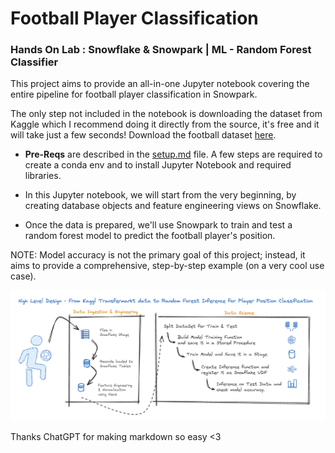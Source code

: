 # Football Player Classification
### Hands On Lab : Snowflake & Snowpark | ML - Random Forest Classifier

This project aims to provide an all-in-one Jupyter notebook covering the entire pipeline for football player classification in Snowpark. 

The only step not included in the notebook is downloading the dataset from Kaggle which I recommend doing it directly from the source, it's free and it will take just a few seconds! Download the football dataset [here](https://www.kaggle.com/datasets/davidcariboo/player-scores).

- **Pre-Reqs** are described in the [setup.md](https://github.com/matteo-consoli/hol_football_ml_snowpark/blob/main/setup.md) file. A few steps are required to create a conda env and to install  Jupyter Notebook and required libraries.

- In this Jupyter notebook, we will start from the very beginning, by creating database objects and feature engineering views on Snowflake. 

- Once the data is prepared, we'll use Snowpark to train and test a random forest model to predict the football player's position. 

NOTE: Model accuracy is not the primary goal of this project; instead, it aims to provide a comprehensive, step-by-step example (on a very cool use case).

![Introduction - Design](https://github.com/matteo-consoli/hol_football_ml_snowpark/blob/main/images/design_football_ml.png?raw=true)


Thanks ChatGPT for making markdown so easy <3 

